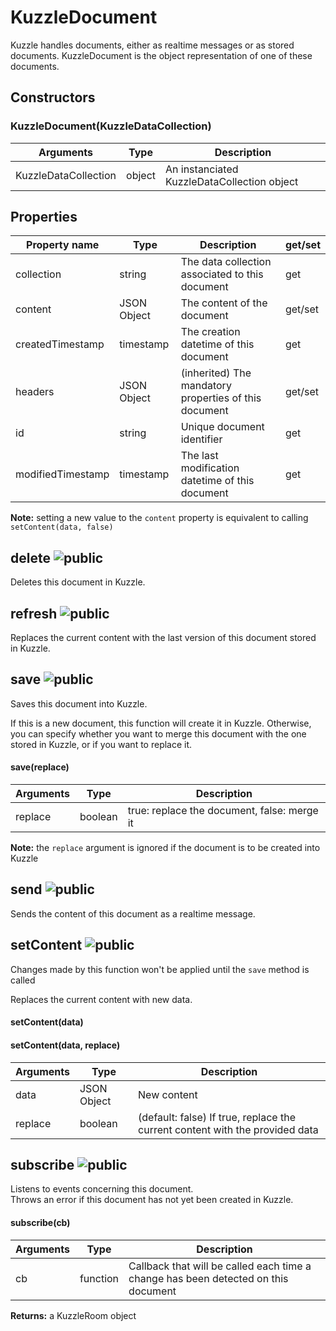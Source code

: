 # KuzzleDocument

Kuzzle handles documents, either as realtime messages or as stored documents. KuzzleDocument is the object representation of one of these documents.

## Constructors

### KuzzleDocument(KuzzleDataCollection)

| Arguments | Type | Description |
|---------------|---------|----------------------------------------|
| KuzzleDataCollection | object | An instanciated KuzzleDataCollection object |

## Properties

| Property name | Type | Description | get/set |
|--------------|--------|-----------------------------------|---------|
| collection | string | The data collection associated to this document | get |
| content | JSON Object | The content of the document | get/set |
| createdTimestamp | timestamp | The creation datetime of this document | get |
| headers | JSON Object | (inherited) The mandatory properties of this document | get/set |
| id | string | Unique document identifier | get |
| modifiedTimestamp | timestamp | The last modification datetime of this document | get |

**Note:** setting a new value to the ``content`` property is equivalent to calling ``setContent(data, false)``

## delete ![public](./images/public.png)

Deletes this document in Kuzzle.

## refresh ![public](./images/public.png)

Replaces the current content with the last version of this document stored in Kuzzle.

## save ![public](./images/public.png)

Saves this document into Kuzzle.

If this is a new document, this function will create it in Kuzzle. Otherwise, you can specify whether you want to merge this document with the one stored in Kuzzle, or if you want to replace it.

#### save(replace)

| Arguments | Type | Description |
|---------------|---------|----------------------------------------|
| replace | boolean | true: replace the document, false: merge it |

**Note:** the ``replace`` argument is ignored if the document is to be created into Kuzzle

## send ![public](./images/public.png)

Sends the content of this document as a realtime message.

## setContent ![public](./images/public.png)

<aside class="notice">Changes made by this function won't be applied until the <code>save</code> method is called</aside>

Replaces the current content with new data.

#### setContent(data)

#### setContent(data, replace)

| Arguments | Type | Description |
|---------------|---------|----------------------------------------|
| data | JSON Object | New content |
| replace | boolean | (default: false) If true, replace the current content with the provided data |

## subscribe ![public](./images/public.png)

Listens to events concerning this document.  
Throws an error if this document has not yet been created in Kuzzle.

#### subscribe(cb)

| Arguments | Type | Description |
|---------------|---------|----------------------------------------|
| cb | function | Callback that will be called each time a change has been detected on this document |

**Returns:** a KuzzleRoom object
